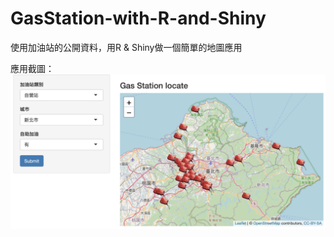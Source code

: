 # GasStation-with-R-and-Shiny
使用加油站的公開資料，用R &amp; Shiny做一個簡單的地圖應用

應用截圖：
![](https://github.com/Dan19920406/GasStation-with-R-and-Shiny/blob/main/screenshots.png)
